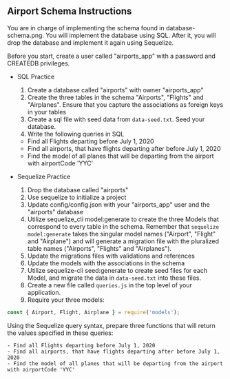 ## Airport Schema Instructions

You are in charge of implementing the schema found in database-schema.png. You will implement the database using SQL. After it, you will drop the database and implement it again using Sequelize.

Before you start, create a user called "airports_app" with a password and CREATEDB privileges.

- SQL Practice
	1. Create a database called "airports" with owner "airports_app"
	2. Create the three tables in the schema "Airports", "Flights" and "Airplanes". Ensure that you capture the associations as foreign keys in your tables
	3. Create a sql file with seed data from `data-seed.txt`. Seed your database.
	4. Write the following queries in SQL

	- Find all Flights departing before July 1, 2020
	- Find all airports, that have flights departing after before July 1, 2020
	- Find the model of all planes that will be departing from the airport with airportCode 'YYC'

	
- Sequelize Practice
	1. Drop the database called "airports"
	2. Use sequelize to initialize a project
	3. Update config/config.json with your "airports_app" user and the "airports" database
	4. Utilize sequelize_cli model:generate to create the three Models that correspond to every table in the schema. Remember that `sequelize model:generate` takes the singular model names ("Airport", "Flight" and "Airplane") and will generate a migration file with the pluralized table names ("Airports", "Flights" and "Airplanes").
	5. Update the migrations files with validations and references
	6. Update the models with the associations in the schema
	7. Utilize sequelize-cli seed:generate to create seed files for each Model, and migrate the data in `data-seed.txt` into these files.
	8. Create a new file called `queries.js` in the top level of your application.
	9. Require your three models:

```js
const { Airport, Flight, Airplane } = require('models');
```

Using the Sequelize query syntax, prepare three functions that will return the values specified in these queries:


	- Find all Flights departing before July 1, 2020
	- Find all airports, that have flights departing after before July 1, 2020
	- Find the model of all planes that will be departing from the airport with airportCode 'YYC'